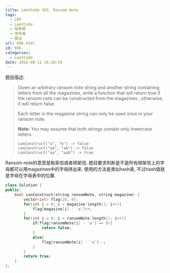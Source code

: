 ```yaml
---
title: LeetCode 383. Ransom Note
tags:
  - CPP
  - LeetCode
  - 哈希表
  - 字符串
  - 算法
url: 606.html
id: 606
categories:
  - LeetCode
date: 2016-08-11 16:28:59
---
```

题目描述:

> Given an arbitrary ransom note string and another string containing letters from all the magazines, write a function that will return true if the ransom note can be constructed from the magazines ; otherwise, it will return false. 
>
> Each letter in the magazine string can only be used once in your ransom note.
>
> **Note:**
> You may assume that both strings contain only lowercase letters.
>
> ```
> canConstruct("a", "b") -> false
> canConstruct("aa", "ab") -> false
> canConstruct("aa", "aab") -> true
> ```

Ransom note的意思是勒索信或者绑架信, 题目要求判断是不是所有绑架信上的字母都可以用magazines中的字母拼出来. 使用的方法是类似hash表, 不过hash值就是字母在字母表中的位置.

```cpp
class Solution {
public:
    bool canConstruct(string ransomNote, string magazine) {
        vector<int> flag(26, 0);
        for(int i = 0; i < magazine.length(); i++){
            flag[magazine[i] - 'a']++;
        }
        for(int i = 0; i < ransomNote.length(); i++){
            if(flag[ransomNote[i] - 'a'] == 0){
                return false;
            }
            else{
                flag[ransomNote[i] - 'a']--;
            }
        }
        return true;
    }
};
```

